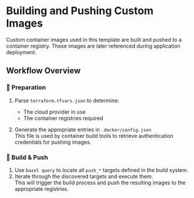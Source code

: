 # Building and Pushing Custom Images

Custom container images used in this template are built and pushed to a container registry. These images are later referenced during application deployment.

## Workflow Overview

### 🔧 Preparation

1. Parse `terraform.tfvars.json` to determine:
   - The cloud provider in use
   - The container registries required

2. Generate the appropriate entries in `.docker/config.json`  
   This file is used by container build tools to retrieve authentication credentials for pushing images.

### 🔨 Build & Push

1. Use `bazel query` to locate all `push_*` targets defined in the build system.
2. Iterate through the discovered targets and execute them.  
   This will trigger the build process and push the resulting images to the appropriate registries.

